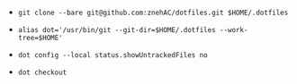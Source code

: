 - `git clone --bare git@github.com:znehAC/dotfiles.git $HOME/.dotfiles`

- `alias dot='/usr/bin/git --git-dir=$HOME/.dotfiles --work-tree=$HOME'`

- `dot config --local status.showUntrackedFiles no`

- `dot checkout`
